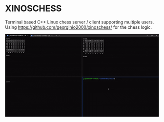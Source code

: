 # XINOSCHESS
Terminal based C++ Linux chess server / client supporting multiple users.<br />
Using https://github.com/georginio2000/xinoschess/ for the chess logic.

![](demonstration.gif)



